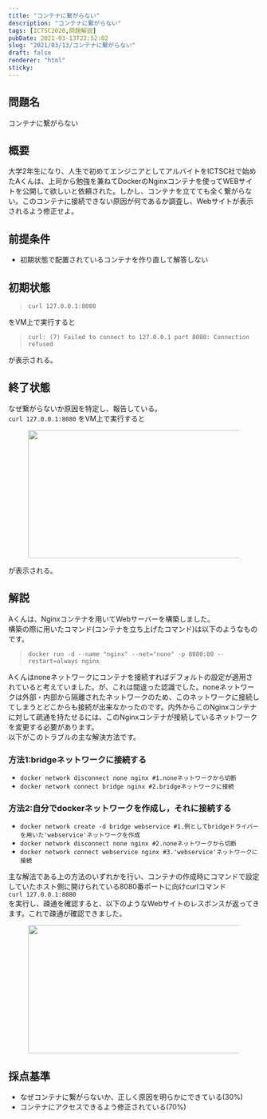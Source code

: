 ```yaml
---
title: "コンテナに繋がらない"
description: "コンテナに繋がらない"
tags: [ICTSC2020,問題解説]
pubDate: 2021-03-13T22:52:02
slug: "2021/03/13/コンテナに繋がらない"
draft: false
renderer: "html"
sticky: 
---
```



<h2>問題名</h2>



<p>コンテナに繋がらない</p>



<h2>概要</h2>



<p>大学2年生になり、人生で初めてエンジニアとしてアルバイトをICTSC社で始めたAくんは、上司から勉強を兼ねてDockerのNginxコンテナを使ってWEBサイトを公開して欲しいと依頼された。しかし、コンテナを立てても全く繋がらない。このコンテナに接続できない原因が何であるか調査し、Webサイトが表示されるよう修正せよ。</p>



<h2>前提条件</h2>



<ul><li>初期状態で配置されているコンテナを作り直して解答しない</li></ul>



<h2>初期状態</h2>



<blockquote class="wp-block-quote"><p><code>curl 127.0.0.1:8080</code></p></blockquote>



<p>をVM上で実行すると</p>



<blockquote class="wp-block-quote"><p><code>curl: (7) Failed to connect to 127.0.0.1 port 8080: Connection refused</code></p></blockquote>



<p>が表示される。</p>



<h2>終了状態</h2>



<p>なぜ繋がらないか原因を特定し、報告している。<br><code>curl 127.0.0.1:8080</code> をVM上で実行すると</p>



<div class="wp-block-image"><figure class="aligncenter size-large is-resized"><img decoding="async" loading="lazy" src="/images/wp/2021/03/html-512x302.png.webp" alt="" class="wp-image-3260" width="433" height="256" /></figure></div>



<p>が表示される。</p>



<h2>解説</h2>



<p>Aくんは、Nginxコンテナを用いてWebサーバーを構築しました。<br> 構築の際に用いたコマンド(コンテナを立ち上げたコマンド)は以下のようなものです。</p>



<blockquote class="wp-block-quote"><p><code>docker run -d --name "nginx" --net="none" -p 8080:80 --restart=always nginx</code></p></blockquote>



<p>Aくんはnoneネットワークにコンテナを接続すればデフォルトの設定が適用されていると考えていました。が、これは間違った認識でした。noneネットワークは外部・内部から隔離されたネットワークのため、このネットワークに接続してしまうとどこからも接続が出来なかったのです。内外からこのNginxコンテナに対して疏通を持たせるには、このNginxコンテナが接続しているネットワークを変更する必要があります。<br> 以下がこのトラブルの主な解決方法です。</p>



<h3>方法1:bridgeネットワークに接続する</h3>



<ul><li><code>docker network disconnect none nginx #1.noneネットワークから切断</code></li><li><code>docker network connect bridge nginx #2.bridgeネットワークに接続</code></li></ul>



<h3>方法2:自分でdockerネットワークを作成し，それに接続する</h3>



<ul><li><code>docker network create -d bridge webservice #1.例としてbridgeドライバーを用いた'webservice'ネットワークを作成</code></li><li><code>docker network disconnect none nginx #2.noneネットワークから切断</code></li><li><code>docker network connect webservice nginx #3.'webservice'ネットワークに接続</code></li></ul>



<p>主な解法である上の方法のいずれかを行い、コンテナの作成時にコマンドで設定していたホスト側に開けられている8080番ポートに向けcurlコマンド<br><code>curl 127.0.0.1:8080</code><br>を実行し、疎通を確認すると、以下のようなWebサイトのレスポンスが返ってきます。これで疎通が確認できました。</p>



<div class="wp-block-image"><figure class="aligncenter size-large is-resized"><img decoding="async" loading="lazy" src="/images/wp/2021/03/html-512x302.png.webp" alt="" class="wp-image-3260" width="433" height="256" /></figure></div>



<p></p>



<h2>採点基準</h2>



<ul><li>なぜコンテナに繋がらないか、正しく原因を明らかにできている(30%)</li><li>コンテナにアクセスできるよう修正されている(70%)</li></ul>

